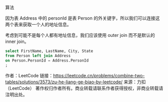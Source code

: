 算法

因为表 Address 中的 personId 是表 Person 的外关键字，所以我们可以连接这两个表来获取一个人的地址信息。

考虑到可能不是每个人都有地址信息，我们应该使用 outer join 而不是默认的 inner join。


```sql
select FirstName, LastName, City, State
from Person left join Address
on Person.PersonId = Address.PersonId
;
```



作者：LeetCode
链接：https://leetcode.cn/problems/combine-two-tables/solutions/3573/zu-he-liang-ge-biao-by-leetcode/
来源：力扣（LeetCode）
著作权归作者所有。商业转载请联系作者获得授权，非商业转载请注明出处。